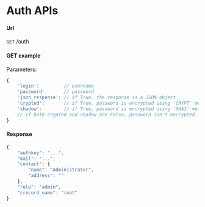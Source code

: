 # Auth APIs

#### Url

  `GET` /auth

#### GET example

Parameters:
```javascript
{
    'login':         // username
    'password':      // password
    'json_response': // if True, the response is a JSON object
    'crypted':       // if True, password is encrypted using 'CRYPT' method
    'shadow':        // if True, password is encrypted using 'SHA1' method
    // if both crypted and shadow are False, password isn't encrypted
}
```

#### Response

```javascript
{
    "authkey": "...",
    "mail": "...",
    "contact": {
        "name": "Administrator",
        "address": ""
    },
    "role": "admin",
    "crecord_name": "root"
}
```
